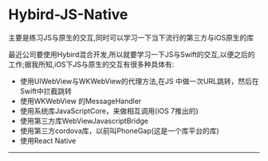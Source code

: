 # Hybird-JS-Native
主要是练习JS与原生的交互,同时可以学习一下当下流行的第三方与iOS原生的库

最近公司要使用Hybird混合开发,所以就要学习一下JS与Swift的交互,以便之后的工作;据我所知,iOS下JS与原生的交互有很多种具体有:
  - 使用UIWebView与WKWebView的代理方法,在JS 中做一次URL跳转，然后在Swift中拦截跳转
  - 使用WKWebView 的MessageHandler
  - 使用系统库JavaScriptCore，来做相互调用(iOS 7推出的)
  - 使用第三方库WebViewJavascriptBridge
  - 使用第三方cordova库，以前叫PhoneGap(这是一个库平台的库)
  - 使用React Native
---
